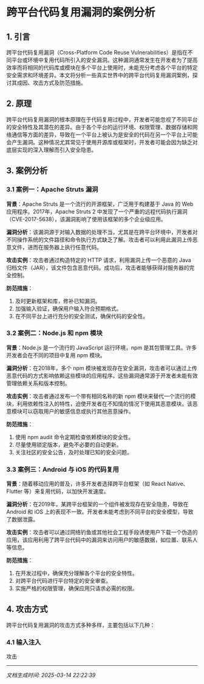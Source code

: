 # 跨平台代码复用漏洞的案例分析

## 1. 引言

跨平台代码复用漏洞（Cross-Platform Code Reuse Vulnerabilities）是指在不同平台或环境中复用代码所引入的安全漏洞。这种漏洞通常发生在开发者为了提高效率而将相同的代码库或模块在多个平台上使用时，未能充分考虑各个平台的特定安全需求和环境差异。本文将分析一些真实世界中的跨平台代码复用漏洞案例，探讨其成因、攻击方式及防范措施。

## 2. 原理

跨平台代码复用漏洞的根本原理在于代码复用过程中，开发者可能忽视了不同平台的安全特性及其潜在的差异。由于各个平台的运行环境、权限管理、数据存储和网络通信等方面的差异，导致在一个平台上被认为是安全的代码在另一个平台上可能会产生漏洞。这种情况尤其常见于使用开源库或框架时，开发者可能会因为缺乏对底层实现的深入理解而引入安全隐患。

## 3. 案例分析

### 3.1 案例一：Apache Struts 漏洞

**背景**：Apache Struts 是一个流行的开源框架，广泛用于构建基于 Java 的 Web 应用程序。2017年，Apache Struts 2 中发现了一个严重的远程代码执行漏洞（CVE-2017-5638），该漏洞影响了使用该框架的多个企业级应用。

**漏洞分析**：该漏洞源于对输入数据的处理不当，尤其是在跨平台环境中，开发者对不同操作系统的文件路径和命令执行方式缺乏了解。攻击者可以利用此漏洞上传恶意文件，进而在服务器上执行任意代码。

**攻击实例**：攻击者通过构造特定的 HTTP 请求，利用漏洞上传一个恶意的 Java 归档文件（JAR），该文件包含恶意代码。成功后，攻击者能够获得对服务器的完全控制。

**防范措施**：
1. 及时更新框架和库，修补已知漏洞。
2. 加强输入验证，确保用户输入符合预期格式。
3. 在不同平台上进行充分的安全测试，确保代码的安全性。

### 3.2 案例二：Node.js 和 npm 模块

**背景**：Node.js 是一个流行的 JavaScript 运行环境，npm 是其包管理工具。许多开发者会在不同的项目中复用 npm 模块。

**漏洞分析**：在2018年，多个 npm 模块被发现存在安全漏洞，攻击者可以通过上传恶意代码的方式影响依赖这些模块的应用程序。这些漏洞通常源于开发者未能有效管理依赖关系和版本控制。

**攻击实例**：攻击者通过发布一个带有相同名称的新 npm 模块来替代一个流行的模块，利用依赖性注入的特性，迫使开发者在不知情的情况下使用其恶意模块。该恶意模块可以窃取用户的敏感信息或执行其他恶意操作。

**防范措施**：
1. 使用 npm audit 命令定期检查依赖模块的安全性。
2. 尽量使用锁定版本，避免不必要的自动更新。
3. 关注社区的安全公告，及时处理已知的安全问题。

### 3.3 案例三：Android 与 iOS 的代码复用

**背景**：随着移动应用的普及，许多开发者选择跨平台框架（如 React Native、Flutter 等）来复用代码，以加快开发速度。

**漏洞分析**：在2019年，某跨平台框架的一个组件被发现存在安全隐患，导致在 Android 和 iOS 上的表现不一致。开发者未能考虑到不同平台的安全模型，导致了数据泄露。

**攻击实例**：攻击者可以通过网络钓鱼或其他社会工程手段诱使用户下载一个伪造的应用，该应用利用了跨平台代码中的漏洞来访问用户的敏感数据，如位置、联系人等信息。

**防范措施**：
1. 在开发过程中，确保充分理解各个平台的安全特性。
2. 对跨平台代码进行平台特定的安全审查。
3. 实施严格的权限管理，确保应用只请求必需的权限。

## 4. 攻击方式

跨平台代码复用漏洞的攻击方式多种多样，主要包括以下几种：

### 4.1 输入注入

攻击

---

*文档生成时间: 2025-03-14 22:22:39*
